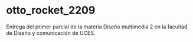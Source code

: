 # otto_rocket_2209
Entrega del primer parcial de la materia Diseño multimedia 2 en la facultad de Diseño y comunicación de UCES.
